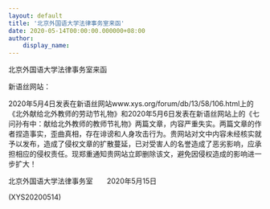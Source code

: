 ```yaml
---
layout: default
title: '北京外国语大学法律事务室来函'
date: 2020-05-14T00:00:00.000000+08:00
author:
    display_name: 
---
```


北京外国语大学法律事务室来函

新语丝网站：

2020年5月4日发表在新语丝网站www.xys.org/forum/db/13/58/106.html上的《北外献给北外教师的劳动节礼物》和2020年5月6日发表在新语丝网站上的《七问孙有中：献给北外教师的教师节礼物》两篇文章，内容严重失实。两篇文章的作者捏造事实，歪曲真相，存在诽谤和人身攻击行为。贵网站对文中内容未经核实就予以发布，造成了侵权文章的扩散蔓延，已对受害人的名誉造成了恶劣影响，应承担相应的侵权责任。现郑重通知贵网站立即删除该文，避免因侵权造成的影响进一步扩大！

北京外国语大学法律事务室　　2020年5月15日

(XYS20200514)


